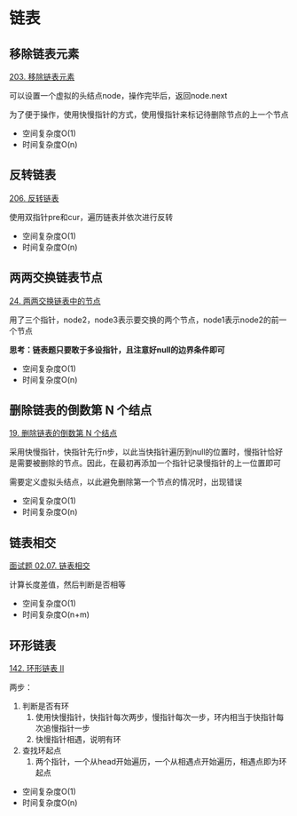 # 链表

## 移除链表元素

[203. 移除链表元素](https://leetcode.cn/problems/remove-linked-list-elements/)

可以设置一个虚拟的头结点node，操作完毕后，返回node.next

为了便于操作，使用快慢指针的方式，使用慢指针来标记待删除节点的上一个节点

- 空间复杂度O(1)
- 时间复杂度O(n)

## 反转链表

[206. 反转链表](https://leetcode.cn/problems/reverse-linked-list/)

使用双指针pre和cur，遍历链表并依次进行反转

- 空间复杂度O(1)
- 时间复杂度O(n)

## 两两交换链表节点

[24. 两两交换链表中的节点](https://leetcode.cn/problems/swap-nodes-in-pairs/)

用了三个指针，node2，node3表示要交换的两个节点，node1表示node2的前一个节点

__思考：链表题只要敢于多设指针，且注意好null的边界条件即可__

- 空间复杂度O(1)
- 时间复杂度O(n)

## 删除链表的倒数第 N 个结点

[19. 删除链表的倒数第 N 个结点](https://leetcode.cn/problems/remove-nth-node-from-end-of-list/)

采用快慢指针，快指针先行n步，以此当快指针遍历到null的位置时，慢指针恰好是需要被删除的节点。因此，在最初再添加一个指针记录慢指针的上一位置即可

需要定义虚拟头结点，以此避免删除第一个节点的情况时，出现错误

- 空间复杂度O(1)
- 时间复杂度O(n)

## 链表相交

[面试题 02.07. 链表相交](https://leetcode.cn/problems/intersection-of-two-linked-lists-lcci/)

计算长度差值，然后判断是否相等

- 空间复杂度O(1)
- 时间复杂度O(n+m)

## 环形链表

[142. 环形链表 II](https://leetcode.cn/problems/linked-list-cycle-ii/)

两步：

1. 判断是否有环
    1. 使用快慢指针，快指针每次两步，慢指针每次一步，环内相当于快指针每次追慢指针一步
    2. 快慢指针相遇，说明有环
2. 查找环起点
    1. 两个指针，一个从head开始遍历，一个从相遇点开始遍历，相遇点即为环起点

- 空间复杂度O(1)
- 时间复杂度O(n)



